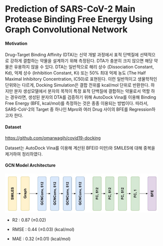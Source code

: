 # Prediction of SARS-CoV-2 Main Protease Binding Free Energy Using Graph Convolutional Network

#### Motivation
Drug–Target Binding Affinity (DTA)는 신약 개발 과정에서 표적 단백질에 선택적으로 강하게 결합하는 약물을 설계하기 위해 측정된다. DTA가 충분히 크지 않으면 해당 약물은 유용하지 않을 수 있다. DTA는 일반적으로 해리 상수 (Dissociation Constant, Kd), 억제 상수 (Inhibition Constant, Ki) 또는 50% 최대 억제 농도 (The Half Maximal Inhibitory Concentration, IC50)로 표현된다. 이런 일반적이고 생물학적인 단위와는 다르게, Docking Simulation은 결합 전위를 kcal/mol 단위로 반환한다. 하지만 분자 생성모델에서 분자의 목적이 특정 표적 단백질에 결합하는 약물로서 역할 하는 경우라면, 생성된 분자의 DTA를 검증하기 위해 AutoDock Vina를 이용해 Binding Free Energy (BFE, kcal/mol)를 측정하는 것은 종종 이용되는 방법이다.
따라서, SARS-CoV-2의 Target 중 하나인 Mpro와 여러 Drug 사이의 BFE를 Regression하고자 한다.



#### Dataset
https://github.com/omarwagih/covid19-docking

Dataset는 AutoDock Vina를 이용해 계산된 BFE(0 미만)와 SMILES에 대해 중복을 제거하여 정리하였다.



#### GCN Model Architecture
<img src="https://github.com/mhlee216/COVID-19_Mpro_BFE_Prediction_GCN/blob/main/Model_architecture.jpg">

- R2 : 0.87 (±0.02)

- RMSE : 0.44 (±0.03) (kcal/mol)

- MAE : 0.32 (±0.01) (kcal/mol) 
